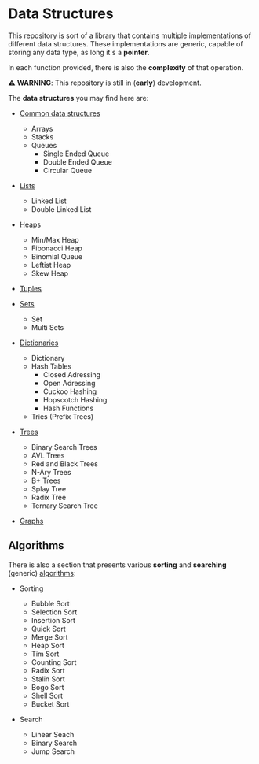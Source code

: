 # Data Structures

This repository is sort of a library that contains multiple implementations of different data structures.
These implementations are generic, capable of storing any data type, as long it's a **pointer**.

In each function provided, there is also the **complexity** of that operation.

:warning: **WARNING**:
This repository is still in (**early**) development.

The **data structures** you may find here are:
- [Common data structures](/common/)
    - Arrays
    - Stacks
    - Queues
        - Single Ended Queue
        - Double Ended Queue
        - Circular Queue
- [Lists](/lists/)
    - Linked List
    - Double Linked List
- [Heaps](/heaps/)
    - Min/Max Heap
    - Fibonacci Heap
    - Binomial Queue
    - Leftist Heap
    - Skew Heap
- [Tuples](/tuples/)
- [Sets](/sets/)
    - Set
    - Multi Sets
- [Dictionaries](/dictionaries/)
    - Dictionary
    - Hash Tables
        - Closed Adressing
        - Open Adressing
        - Cuckoo Hashing
        - Hopscotch Hashing
        - Hash Functions
    - Tries (Prefix Trees)
- [Trees](/trees/)
    - Binary Search Trees
    - AVL Trees
    - Red and Black Trees
    - N-Ary Trees
    - B+ Trees
    - Splay Tree
    - Radix Tree
    - Ternary Search Tree

- [Graphs](/graphs/)

## Algorithms

There is also a section that presents various **sorting** and **searching** (generic) [algorithms](/algorithms/):
- Sorting
    - Bubble Sort
    - Selection Sort
    - Insertion Sort
    - Quick Sort
    - Merge Sort
    - Heap Sort
    - Tim Sort
    - Counting Sort
    - Radix Sort
    - Stalin Sort
    - Bogo Sort
    - Shell Sort
    - Bucket Sort

- Search
    - Linear Seach
    - Binary Search
    - Jump Search
